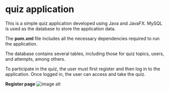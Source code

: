 # quiz application

This is a simple quiz application developed using Java and JavaFX. MySQL is used as the database to store the application data.  

The **pom.xml** file includes all the necessary dependencies required to run the application.  

The database contains several tables, including those for quiz topics, users, and attempts, among others.

To participate in the quiz, the user must first register and then log in to the application. Once logged in, the user can access and take the quiz.

**Register page**
![image alt]()
